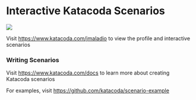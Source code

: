 # Interactive Katacoda Scenarios

[![](http://shields.katacoda.com/katacoda/jmaladio/count.svg)](https://www.katacoda.com/jmaladio "Get your profile on Katacoda.com")

Visit https://www.katacoda.com/jmaladio to view the profile and interactive scenarios

### Writing Scenarios
Visit https://www.katacoda.com/docs to learn more about creating Katacoda scenarios

For examples, visit https://github.com/katacoda/scenario-example
